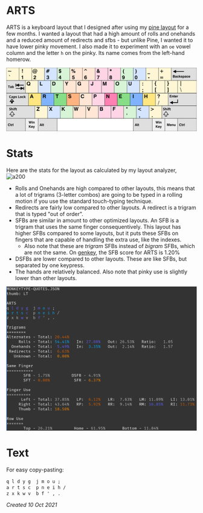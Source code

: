 # ARTS

ARTS is a keyboard layout that I designed after using my [pine layout](https://github.com/ClemenPine/pine) for a few months. I wanted a layout that had a high amount of rolls and onehands and a reduced amount of redirects and sfbs - but unlike Pine, I wanted it to have lower pinky movement. I also made it to experiment with an `oe` vowel column and the letter `h` on the pinky. Its name comes from the left-hand homerow. 

![ARTS Layout](arts.svg)

# Stats

Here are the stats for the layout as calculated by my layout analyzer, ![a200](https://github.com/ClemenPine/200-analyzer)
- Rolls and Onehands are high compared to other layouts, this means that a lot of trigrams (3-letter combos) are going to be typed in a rolling motion if you use the standard touch-typing technique.
- Redirects are fairly low compared to other layouts. A redirect is a trigram that is typed "out of order".
- SFBs are similar in amount to other optimized layouts. An SFB is a trigram that uses the same finger consequentively. This layout has higher SFBs compared to some layouts, but it puts these SFBs on fingers that are capable of handling the extra use, like the indexes.
  - Also note that these are *trigram* SFBs instead of *bigram* SFBs, which are not the same. On [genkey](https://github.com/semilin/genkey), the SFB score for ARTS is 1.20%
- DSFBs are lower compared to other layouts. These are like SFBs, but separated by one keypress.
- The hands are relatively balanced. Also note that pinky use is slightly lower than other layouts.

![Analysis](arts-a200.png)

# Text

For easy copy-pasting:
```
q l d y g  j m o u ;
a r t s c  p n e i h /
z x k w v  b f ' , .
```

*Created 10 Oct 2021*
